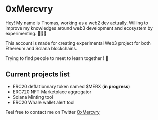 # 0xMercvry

Hey! My name is Thomas, working as a web2 dev actually. Willing to improve my knowledges around web3 development and ecosystem by experimenting. 🧪🧑‍🔬

This account is made for creating experimental Web3 project for both Ethereum and Solana blockchains.

Trying to find people to meet to learn together ! 🤝

## Current projects list
- ERC20 deflationnary token named $MERX (__in progress__)
- ERC720 NFT Marketplace aggregator
- Solana Minting tool
- ERC20 Whale wallet alert tool

Feel free to contact me on Twitter [0xMercvry](https://twitter.com/0xMercvry)
